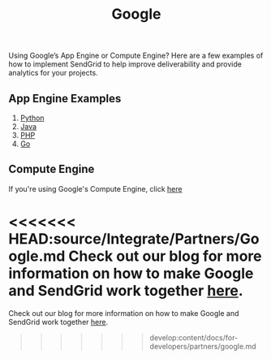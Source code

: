 ﻿---
layout: page
weight: 0
group: platform-partners
title: Google
navigation:
  show: true
---

Using Google’s App Engine or Compute Engine? Here are a few examples of how to implement SendGrid to help improve deliverability and provide analytics for your projects.

## 	App Engine Examples

1. [Python](https://developers.google.com/appengine/docs/python/mail/sendgrid)
2. [Java](https://developers.google.com/appengine/docs/java/mail/sendgrid)
3. [PHP](https://developers.google.com/appengine/docs/php/mail/sendgrid)
4. [Go](https://cloud.google.com/appengine/docs/go/mail/sendgrid)

## 	Compute Engine

If you're using Google's Compute Engine, click [here](https://cloud.google.com/compute/docs/sending-mail#sendgrid)

<<<<<<< HEAD:source/Integrate/Partners/Google.md
Check out our blog for more information on how to make Google and SendGrid work together [here]({{site.blog_url}}/?s=google+app+engine). 
=======
Check out our blog for more information on how to make Google and SendGrid work together [here](https://sendgrid.com/blog/?s=google+app+engine).
>>>>>>> develop:content/docs/for-developers/partners/google.md
